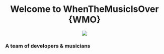 <div align="center">
  	<h1>Welcome to WhenTheMusicIsOver {WMO}</h1>
	
</div>

<div align="center" >
	<img src="https://media.giphy.com/media/0qiW1WuIJeGpk8sETT/giphy-downsized.gif" />
</div>

<div>
	<h3>A team of developers & musicians</h3>
</div>
